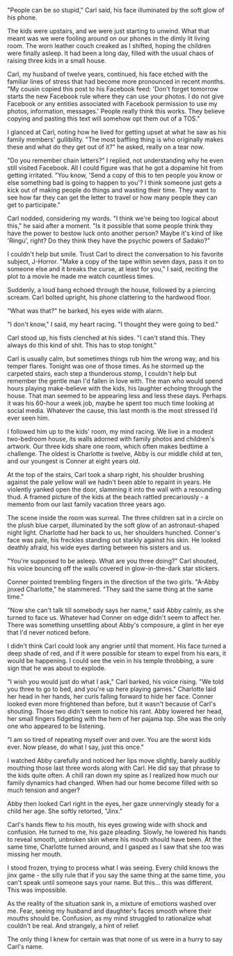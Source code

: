 "People can be so stupid," Carl said, his face illuminated by the soft glow of his phone.

The kids were upstairs, and we were just starting to unwind. What that meant was we were fooling around on our phones in the dimly lit living room. The worn leather couch creaked as I shifted, hoping the children were finally asleep. It had been a long day, filled with the usual chaos of raising three kids in a small house.

Carl, my husband of twelve years, continued, his face etched with the familiar lines of stress that had become more pronounced in recent months. "My cousin copied this post to his Facebook feed: 'Don't forget tomorrow starts the new Facebook rule where they can use your photos. I do not give Facebook or any entities associated with Facebook permission to use my photos, information, messages.' People really think this works. They believe copying and pasting this text will somehow opt them out of a TOS."

I glanced at Carl, noting how he lived for getting upset at what he saw as his family members' gullibility. "The most baffling thing is who originally makes these and what do they get out of it?" he asked, really on a tear now.

"Do you remember chain letters?" I replied, not understanding why he even still visited Facebook. All I could figure was that he got a dopamine hit from getting irritated. "You know, 'Send a copy of this to ten people you know or else something bad is going to happen to you'? I think someone just gets a kick out of making people do things and wasting their time. They want to see how far they can get the letter to travel or how many people they can get to participate."

Carl nodded, considering my words. "I think we're being too logical about this," he said after a moment. "Is it possible that some people think they have the power to bestow luck onto another person? Maybe it's kind of like 'Ringu', right? Do they think they have the psychic powers of Sadako?"

I couldn't help but smile. Trust Carl to direct the conversation to his favorite subject, J-Horror. "Make a copy of the tape within seven days, pass it on to someone else and it breaks the curse, at least for you," I said, reciting the plot to a movie he made me watch countless times.

Suddenly, a loud bang echoed through the house, followed by a piercing scream. Carl bolted upright, his phone clattering to the hardwood floor.

"What was that?" he barked, his eyes wide with alarm.

"I don't know," I said, my heart racing. "I thought they were going to bed."

Carl stood up, his fists clenched at his sides. "I can't stand this. They always do this kind of shit. This has to stop tonight."

Carl is usually calm, but sometimes things rub him the wrong way, and his temper flares. Tonight was one of those times. As he stormed up the carpeted stairs, each step a thunderous stomp, I couldn't help but remember the gentle man I'd fallen in love with. The man who would spend hours playing make-believe with the kids, his laughter echoing through the house. That man seemed to be appearing less and less these days. Perhaps it was his 60-hour a week job, maybe he spent too much time looking at social media. Whatever the cause, this last month is the most stressed I’d ever seen him. 

I followed him up to the kids' room, my mind racing. We live in a modest two-bedroom house, its walls adorned with family photos and children's artwork. Our three kids share one room, which often makes bedtime a challenge. The oldest is Charlotte is twelve, Abby is our middle child at ten, and our youngest is Conner at eight years old.

At the top of the stairs, Carl took a sharp right, his shoulder brushing against the pale yellow wall we hadn't been able to repaint in years. He violently yanked open the door, slamming it into the wall with a resounding thud. A framed picture of the kids at the beach rattled precariously - a memento from our last family vacation three years ago.

The scene inside the room was surreal. The three children sat in a circle on the plush blue carpet, illuminated by the soft glow of an astronaut-shaped night light. Charlotte had her back to us, her shoulders hunched. Conner's face was pale, his freckles standing out starkly against his skin. He looked deathly afraid, his wide eyes darting between his sisters and us.

"You're supposed to be asleep. What are you three doing?" Carl shouted, his voice bouncing off the walls covered in glow-in-the-dark star stickers.

Conner pointed trembling fingers in the direction of the two girls. "A-Abby jinxed Charlotte," he stammered. "They said the same thing at the same time."

"Now she can't talk till somebody says her name," said Abby calmly, as she turned to face us. Whatever had Conner on edge didn't seem to affect her. There was something unsettling about Abby's composure, a glint in her eye that I'd never noticed before.

I didn't think Carl could look any angrier until that moment. His face turned a deep shade of red, and if it were possible for steam to expel from his ears, it would be happening. I could see the vein in his temple throbbing, a sure sign that he was about to explode.

"I wish you would just do what I ask," Carl barked, his voice rising. "We told you three to go to bed, and you're up here playing games."
Charlotte laid her head in her hands, her curls falling forward to hide her face. Conner looked even more frightened than before, but it wasn't because of Carl's shouting. Those two didn't seem to notice his rant. Abby lowered her head, her small fingers fidgeting with the hem of her pajama top. She was the only one who appeared to be listening.

"I am so tired of repeating myself over and over. You are the worst kids ever. Now please, do what I say, just this once."

I watched Abby carefully and noticed her lips move slightly, barely audibly mouthing those last three words along with Carl. He did say that phrase to the kids quite often. A chill ran down my spine as I realized how much our family dynamics had changed. When had our home become filled with so much tension and anger?

Abby then looked Carl right in the eyes, her gaze unnervingly steady for a child her age. She softly retorted, "Jinx."

Carl's hands flew to his mouth, his eyes growing wide with shock and confusion. He turned to me, his gaze pleading. Slowly, he lowered his hands to reveal smooth, unbroken skin where his mouth should have been. At the same time, Charlotte turned around, and I gasped as I saw that she too was missing her mouth. 

I stood frozen, trying to process what I was seeing. Every child knows the jinx game - the silly rule that if you say the same thing at the same time, you can't speak until someone says your name. But this... this was different. This was impossible.

As the reality of the situation sank in, a mixture of emotions washed over me. Fear, seeing my husband and daughter's faces smooth where their mouths should be. Confusion, as my mind struggled to rationalize what couldn't be real. And strangely, a hint of relief.

The only thing I knew for certain was that none of us were in a hurry to say Carl's name.

